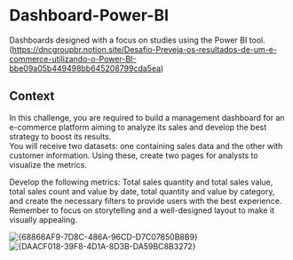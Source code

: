 # Dashboard-Power-BI
Dashboards designed with a focus on studies using the Power BI tool.
(https://dncgroupbr.notion.site/Desafio-Preveja-os-resultados-de-um-e-commerce-utilizando-o-Power-BI-bbe09a05b449498bb645208799cda5ea)

## **Context** 

In this challenge, you are required to build a management dashboard for an e-commerce platform aiming to analyze its sales and develop the best strategy to boost its results.  
You will receive two datasets: one containing sales data and the other with customer information. Using these, create two pages for analysts to visualize the metrics.  

Develop the following metrics: Total sales quantity and total sales value, total sales count and value by date, total quantity and value by category, and create the necessary filters to provide users with the best experience.  
Remember to focus on storytelling and a well-designed layout to make it visually appealing.

![{68866AF9-7D8C-486A-96CD-D7C07850B8B9}](https://github.com/user-attachments/assets/899bb893-f8f7-4d78-8d32-37d6228104ec)
![{DAACF018-39F8-4D1A-8D3B-DA59BC8B3272}](https://github.com/user-attachments/assets/a7096b0a-0aac-4a23-9dab-25c902c66b70)

